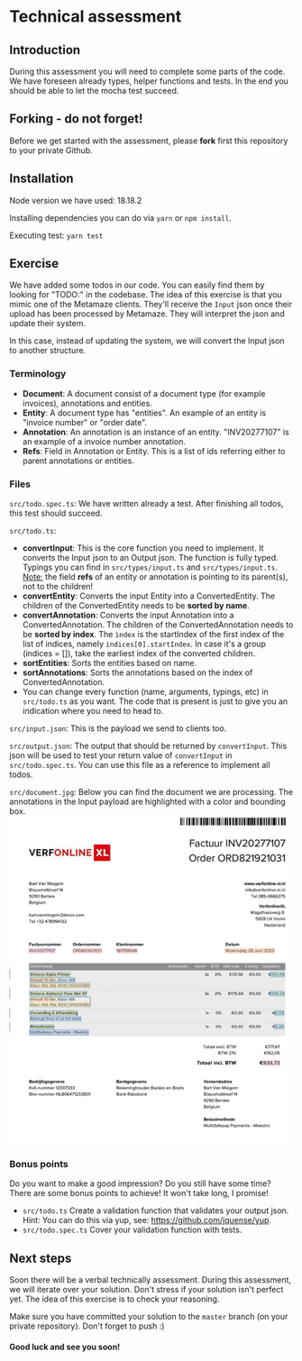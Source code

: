 # Technical assessment

## Introduction
During this assessment you will need to complete some parts of the code. We have foreseen already types, helper functions and tests. In the end you should be able to let the mocha test succeed.

## Forking - do not forget!
Before we get started with the assessment, please **fork** first this repository to your private Github. 

## Installation
Node version we have used: 18.18.2

Installing dependencies you can do via `yarn` or `npm install`.

Executing test: `yarn test`

## Exercise
We have added some todos in our code. You can easily find them by looking for "TODO:" in the codebase. The idea of this exercise is that you mimic one of the Metamaze clients. They'll receive the `Input` json once their upload has been processed by Metamaze. They will interpret the json and update their system.

In this case, instead of updating the system, we will convert the Input json to another structure.

### Terminology
* **Document**: A document consist of a document type (for example invoices), annotations and entities.
* **Entity**: A document type has "entities". An example of an entity is "invoice number" or "order date". 
* **Annotation**: An annotation is an instance of an entity. "INV20277107" is an example of a invoice number annotation.
* **Refs**: Field in Annotation or Entity. This is a list of ids referring either to parent annotations or entities.

### Files
`src/todo.spec.ts`: We have written already a test. After finishing all todos, this test should succeed.

`src/todo.ts`: 
* **convertInput**: This is the core function you need to implement. It converts the Input json to an Output json. The function is fully typed. Typings you can find in `src/types/input.ts` and `src/types/input.ts`. 
<u>Note:</u> the field **refs** of an entity or annotation is pointing to its parent(s), not to the children!
* **convertEntity**: Converts the input Entity into a ConvertedEntity. The children of the ConvertedEntity needs to be **sorted by name**.
* **convertAnnotation**:  Converts the input Annotation into a ConvertedAnnotation. The children of the ConvertedAnnotation needs to be **sorted by index**. The `ìndex` is the startIndex of the first index of the list of indices, namely `indices[0].startIndex`. In case it's a group (indices = []), take the earliest index of the converted children.
* **sortEntities**: Sorts the entities based on name.
* **sortAnnotations**: Sorts the annotations based on the index of ConvertedAnnotation.
* You can change every function (name, arguments, typings, etc) in `src/todo.ts` as you want. The code that is present is just to give you an indication where you need to head to.
  
`src/input.json`: This is the payload we send to clients too. 

`src/output.json`: The output that should be returned by `convertInput`. This json will be used to test your return value of `convertInput` in `src/todo.spec.ts`. You can use this file as a reference to implement all todos.

`src/document.jpg`: Below you can find the document we are processing. The annotations in the Input payload are highlighted with a color and bounding box.
![image info](./src/document.jpg)

### Bonus points 
Do you want to make a good impression? Do you still have some time? There are some bonus points to achieve! It won't take long, I promise!
* `src/todo.ts` Create a validation function that validates your output json. Hint: You can do this via yup, see: https://github.com/jquense/yup.
* `src/todo.spec.ts`  Cover your validation function with tests. 

## Next steps
Soon there will be a verbal technically assessment. During this assessment, we will iterate over your solution. Don't stress if your solution isn't perfect yet. The idea of this exercise is to check your reasoning. 

Make sure you have committed your solution to the `master` branch (on your private repository). Don't forget to push :) 

<h4>Good luck and see you soon!</h4>


